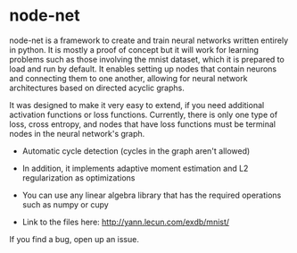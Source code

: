 # node-net

node-net is a framework to create and train neural networks written entirely in python. It is mostly a proof of concept but it will work for learning problems such as those involving the mnist dataset, which it is prepared to load and run by default. It enables setting up nodes that contain neurons and connecting them to one another, allowing for neural network architectures based on directed acyclic graphs. 

It was designed to make it very easy to extend, if you need additional activation functions or loss functions. Currently, there is only one type of loss, cross entropy, and nodes that have loss functions must be terminal nodes in the neural network's graph.

- Automatic cycle detection (cycles in the graph aren't allowed)

- In addition, it implements adaptive moment estimation and L2 regularization as optimizations

- You can use any linear algebra library that has the required operations such as numpy or cupy

- Link to the files here: http://yann.lecun.com/exdb/mnist/

If you find a bug, open up an issue.
